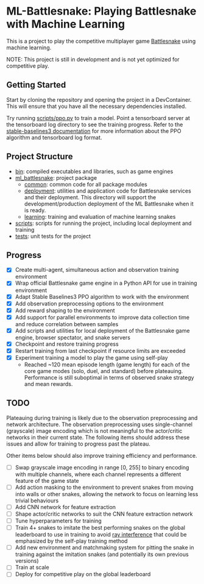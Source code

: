 # ML-Battlesnake: Playing Battlesnake with Machine Learning

This is a project to play the competitive multiplayer game [Battlesnake](https://play.battlesnake.com/) using machine learning.

NOTE: This project is still in development and is not yet optimized for competitive play.

## Getting Started

Start by cloning the repository and opening the project in a DevContainer. This will ensure that you have all the necessary dependencies installed.

Try running [scripts/ppo.py](scripts/ppo.py) to train a model. Point a tensorboard server at the tensorboard log directory to see the training progress. Refer to the [stable-baselines3 documentation](https://stable-baselines3.readthedocs.io/en/master/) for more information about the PPO algorithm and tensorboard log format.

## Project Structure

- [bin](bin): compiled executables and libraries, such as game engines
- [ml_battlesnake](ml_battlesnake): project package
    - [common](ml_battlesnake/common): common code for all package modules
    - [deployment](ml_battlesnake/deployment): utilities and application code for Battlesnake services and their deployment. This directory will support the development/production deployment of the ML Battlesnake when it is ready.
    - [learning](ml_battlesnake/learning): training and evaluation of machine learning snakes
- [scripts](scripts): scripts for running the project, including local deployment and training
- [tests](tests): unit tests for the project

## Progress

- [x] Create multi-agent, simultaneous action and observation training environment
- [x] Wrap official Battlesnake game engine in a Python API for use in training environment
- [x] Adapt Stable Baselines3 PPO algorithm to work with the environment
- [x] Add observation preprocessing options to the environment
- [x] Add reward shaping to the environment
- [x] Add support for parallel environments to improve data collection time and reduce correlation between samples
- [x] Add scripts and utilities for local deployment of the Battlesnake game engine, browser spectator, and snake servers
- [x] Checkpoint and restore training progress
- [x] Restart training from last checkpoint if resource limits are exceeded
- [x] Experiment training a model to play the game using self-play
    - Reached ~120 mean episode length (game length) for each of the core game modes (solo, duel, and standard) before plateauing. Performance is still suboptimal in terms of observed snake strategy and mean rewards.

## TODO

Plateauing during training is likely due to the observation preprocessing and network architecture. The observation preprocessing uses single-channel (grayscale) image encoding which is not meaningful to the actor/critic networks in their current state. The following items should address these issues and allow for training to progress past the plateau.

Other items below should also improve training efficiency and performance.

- [ ] Swap grayscale image encoding in range [0, 255] to binary encoding with multiple channels, where each channel represents a different feature of the game state
- [ ] Add action masking to the environment to prevent snakes from moving into walls or other snakes, allowing the network to focus on learning less trivial behaviours
- [ ] Add CNN network for feature extraction
- [ ] Shape actor/critic networks to suit the CNN feature extraction network
- [ ] Tune hyperparameters for training
- [ ] Train 4+ snakes to imitate the best performing snakes on the global leaderboard to use in training to avoid [ray interference](https://arxiv.org/abs/1904.11455) that could be emphasized by the self-play training method
- [ ] Add new environment and matchmaking system for pitting the snake in training against the imitation snakes (and potentially its own previous versions)
- [ ] Train at scale
- [ ] Deploy for competitive play on the global leaderboard